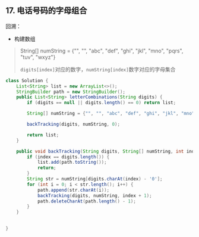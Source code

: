 ## 17. 电话号码的字母组合

回溯：
- 构建数组 
> String[] numString = {"", "", "abc", "def", "ghi", "jkl", "mno", "pqrs", "tuv", "wxyz"}
> 
> `digits[index]`对应的数字，`numString[index]`数字对应的字母集合

```java
class Solution {
    List<String> list = new ArrayList<>();
    StringBuilder path = new StringBuilder();
    public List<String> letterCombinations(String digits) {
        if (digits == null || digits.length() == 0) return list;

        String[] numString = {"", "", "abc", "def", "ghi", "jkl", "mno", "pqrs", "tuv", "wxyz"};

        backTracking(digits, numString, 0);

        return list; 
    }

    public void backTracking(String digits, String[] numString, int index) {
        if (index == digits.length()) {
            list.add(path.toString());
            return;
        }
        String str = numString[digits.charAt(index) - '0'];
        for (int i = 0; i < str.length(); i++) {
            path.append(str.charAt(i));
            backTracking(digits, numString, index + 1);
            path.deleteCharAt(path.length() - 1);
        }
    }

    
}
```